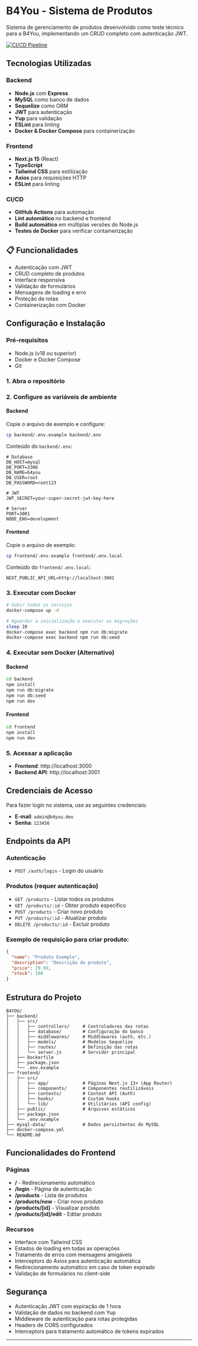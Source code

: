 # B4You - Sistema de Produtos

Sistema de gerenciamento de produtos desenvolvido como teste técnico para a B4You, implementando um CRUD completo com autenticação JWT.

[![CI/CD Pipeline](https://github.com/migueldefrias/FullstackApplicationProject/actions/workflows/ci.yml/badge.svg)](https://github.com/migueldefrias/FullstackApplicationProject/actions/workflows/ci.yml)

## Tecnologias Utilizadas

### Backend
- **Node.js** com **Express**
- **MySQL** como banco de dados
- **Sequelize** como ORM
- **JWT** para autenticação
- **Yup** para validação
- **ESLint** para linting
- **Docker & Docker Compose** para containerização

### Frontend
- **Next.js 15** (React)
- **TypeScript**
- **Tailwind CSS** para estilização
- **Axios** para requisições HTTP
- **ESLint** para linting

### CI/CD
- **GitHub Actions** para automação
- **Lint automático** no backend e frontend
- **Build automático** em múltiplas versões do Node.js
- **Testes de Docker** para verificar containerização

## 📋 Funcionalidades

- Autenticação com JWT
- CRUD completo de produtos
- Interface responsiva
- Validação de formulários
- Mensagens de loading e erro
- Proteção de rotas
- Containerização com Docker

## Configuração e Instalação

### Pré-requisitos
- Node.js (v18 ou superior)
- Docker e Docker Compose
- Git

### 1. Abra o repositório


### 2. Configure as variáveis de ambiente

#### Backend
Copie o arquivo de exemplo e configure:
```bash
cp backend/.env.example backend/.env
```

Conteúdo do `backend/.env`:
```env
# Database
DB_HOST=mysql
DB_PORT=3306
DB_NAME=b4you
DB_USER=root
DB_PASSWORD=root123

# JWT
JWT_SECRET=your-super-secret-jwt-key-here

# Server
PORT=3001
NODE_ENV=development
```

#### Frontend
Copie o arquivo de exemplo:
```bash
cp frontend/.env.example frontend/.env.local
```

Conteúdo do `frontend/.env.local`:
```env
NEXT_PUBLIC_API_URL=http://localhost:3001
```

### 3. Executar com Docker

```bash
# Subir todos os serviços
docker-compose up -d

# Aguardar a inicialização e executar as migrações
sleep 10
docker-compose exec backend npm run db:migrate
docker-compose exec backend npm run db:seed
```

### 4. Executar sem Docker (Alternativo)

#### Backend
```bash
cd backend
npm install
npm run db:migrate
npm run db:seed
npm run dev
```

#### Frontend
```bash
cd frontend
npm install
npm run dev
```

### 5. Acessar a aplicação
- **Frontend**: http://localhost:3000
- **Backend API**: http://localhost:3001

## Credenciais de Acesso

Para fazer login no sistema, use as seguintes credenciais:

- **E-mail**: `admin@b4you.dev`
- **Senha**: `123456`

## Endpoints da API

### Autenticação
- `POST /auth/login` - Login do usuário

### Produtos (requer autenticação)
- `GET /products` - Listar todos os produtos
- `GET /products/:id` - Obter produto específico
- `POST /products` - Criar novo produto
- `PUT /products/:id` - Atualizar produto
- `DELETE /products/:id` - Excluir produto

### Exemplo de requisição para criar produto:
```json
{
  "name": "Produto Exemplo",
  "description": "Descrição do produto",
  "price": 29.99,
  "stock": 100
}
```

## Estrutura do Projeto

```
B4YOU/
├── backend/
│   ├── src/
│   │   ├── controllers/     # Controladores das rotas
│   │   ├── database/        # Configuração do banco
│   │   ├── middlewares/     # Middlewares (auth, etc.)
│   │   ├── models/          # Modelos Sequelize
│   │   ├── routes/          # Definição das rotas
│   │   └── server.js        # Servidor principal
│   ├── Dockerfile
│   ├── package.json
│   └── .env.example
├── frontend/
│   ├── src/
│   │   ├── app/             # Páginas Next.js 13+ (App Router)
│   │   ├── components/      # Componentes reutilizáveis
│   │   ├── contexts/        # Context API (Auth)
│   │   ├── hooks/           # Custom hooks
│   │   └── lib/             # Utilitários (API config)
│   ├── public/              # Arquivos estáticos
│   ├── package.json
│   └── .env.example
├── mysql-data/              # Dados persistentes do MySQL
├── docker-compose.yml
└── README.md
```

## Funcionalidades do Frontend

### Páginas
- **/** - Redirecionamento automático
- **/login** - Página de autenticação
- **/products** - Lista de produtos
- **/products/new** - Criar novo produto
- **/products/[id]** - Visualizar produto
- **/products/[id]/edit** - Editar produto

### Recursos
- Interface com Tailwind CSS
- Estados de loading em todas as operações
- Tratamento de erros com mensagens amigáveis
- Interceptors do Axios para autenticação automática
- Redirecionamento automático em caso de token expirado
- Validação de formulários no client-side

## Segurança

- Autenticação JWT com expiração de 1 hora
- Validação de dados no backend com Yup
- Middleware de autenticação para rotas protegidas
- Headers de CORS configurados
- Interceptors para tratamento automático de tokens expirados
---
